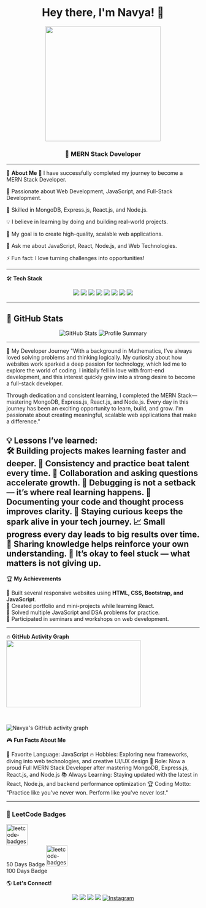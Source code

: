 <h1 align="center">Hey there, I'm Navya! 👋</h1>


 <p align="center">
  <img src="https://media.giphy.com/media/v1.Y2lkPWVjZjA1ZTQ3dWF3b3cxbnBiODR6MDQxdDBqNHdnM2xvMXVya3Q0ajU3MXZ1dmR4NSZlcD12MV9naWZzX3JlbGF0ZWQmY3Q9Zw/i229PTC8BKt9V9RnwZ/giphy.gif" width="300" height="300">
</p>

<h3 align="center">🚀 MERN Stack Developer </h3>

---

🌟 **About Me**
🔭 I have successfully completed my journey to become a MERN Stack Developer.

🌱 Passionate about Web Development, JavaScript, and Full-Stack Development.

🚀 Skilled in MongoDB, Express.js, React.js, and Node.js.

💡 I believe in learning by doing and building real-world projects.

🎯 My goal is to create high-quality, scalable web applications.

💬 Ask me about JavaScript, React, Node.js, and Web Technologies.

⚡ Fun fact: I love turning challenges into opportunities!

---

🛠️ **Tech Stack**
<p align="center">
  <img src="https://img.shields.io/badge/Code-HTML5-orange?style=for-the-badge&logo=html5&logoColor=white">
  <img src="https://img.shields.io/badge/Code-CSS3-blue?style=for-the-badge&logo=css3&logoColor=white">
  <img src="https://img.shields.io/badge/Code-JavaScript-yellow?style=for-the-badge&logo=javascript&logoColor=black">
  <img src="https://img.shields.io/badge/Framework-React-blue?style=for-the-badge&logo=react">
  <img src="https://img.shields.io/badge/Backend-Node.js-green?style=for-the-badge&logo=node.js">
  <img src="https://img.shields.io/badge/Framework-Express.js-black?style=for-the-badge&logo=express&logoColor=white">
  <img src="https://img.shields.io/badge/Database-MongoDB-green?style=for-the-badge&logo=mongodb">
  <img src="https://img.shields.io/badge/Tools-Git-black?style=for-the-badge&logo=git">
</p>

---

## 🚀 GitHub Stats
<p align="center">
  <img src="https://github-readme-stats.vercel.app/api?username=Navya-shaji&show_icons=true&theme=tokyonight" alt="GitHub Stats">
  
  <img src="https://github-profile-summary-cards.vercel.app/api/cards/profile-details?username=Navya-shaji&theme=tokyonight" alt="Profile Summary">
</p>

---
🎯 My Developer Journey
"With a background in Mathematics, I’ve always loved solving problems and thinking logically. My curiosity about how websites work sparked a deep passion for technology, which led me to explore the world of coding. I initially fell in love with front-end development, and this interest quickly grew into a strong desire to become a full-stack developer.

Through dedication and consistent learning, I completed the MERN Stack—mastering MongoDB, Express.js, React.js, and Node.js. Every day in this journey has been an exciting opportunity to learn, build, and grow. I'm passionate about creating meaningful, scalable web applications that make a difference."

**💡 Lessons I’ve learned:**  
🛠️ Building projects makes learning faster and deeper.
📅 Consistency and practice beat talent every time.
🤝 Collaboration and asking questions accelerate growth.
🐞 Debugging is not a setback — it’s where real learning happens.
📝 Documenting your code and thought process improves clarity.
🧠 Staying curious keeps the spark alive in your tech journey.
📈 Small progress every day leads to big results over time.
📣 Sharing knowledge helps reinforce your own understanding.
🧗 It’s okay to feel stuck — what matters is not giving up.
---

 🏆 **My Achievements**
 
🎯 Built several responsive websites using **HTML, CSS, Bootstrap, and JavaScript**.  
🎯 Created portfolio and mini-projects while learning React.  
🎯 Solved multiple JavaScript and DSA problems for practice.  
🎯 Participated in seminars and workshops on web development.  

---
 🔥 **GitHub Activity Graph**
 <a href="https://github.com/Navya-shaji">
  <img src="https://github-readme-streak-stats.herokuapp.com/?user=Navya-shaji&stroke=ffffff&background=0000&ring=ffffff&fire=ffffff&currStreakNum=ffffff&currStreakLabel=ffffff&sideNums=ffffff&sideLabels=ffffff&dates=ffffff&hide_border=true" width="350" height="175" />
</a>

<br>

![Navya's GitHub activity graph](https://github-readme-activity-graph.vercel.app/graph?username=Navya-shaji&theme=tokyo-night)


 🎮 **Fun Facts About Me**
 
🎯 Favorite Language: JavaScript
🔥 Hobbies: Exploring new frameworks, diving into web technologies, and creative UI/UX design
🚀 Role: Now a proud Full MERN Stack Developer after mastering MongoDB, Express.js, React.js, and Node.js
📚 Always Learning: Staying updated with the latest in React, Node.js, and backend performance optimization
🏆 Coding Motto: "Practice like you've never won. Perform like you've never lost."

---



  
<!--  LeetCode Badges Section -->
<h3>🏅 LeetCode Badges</h3>
  <tr>
    <td align="center" width="150">
        <a href="#" target="_blank"><img src="https://assets.leetcode.com/static_assets/marketing/2024-50.gif"  alt="leetcode-badges" width="55" /></a>
      <br>50 Days Badge
    </td>
       <td align="center" width="150">
        <a href="#" target="_blank"><img src="https://assets.leetcode.com/static_assets/marketing/2024-100.gif"  alt="leetcode-badges" width="55" /></a>
      <br>100 Days Badge
    </td>
  </tr>

<br>


 🌎 **Let's Connect!**
<p align="center">
  <a href="www.linkedin.com/in/navya-shaji-b3b81b325"><img src="https://img.shields.io/badge/LinkedIn-blue?style=for-the-badge&logo=linkedin"></a>
  <a href="mailto:your-navyacshaji12@gmail.com"><img src="https://img.shields.io/badge/Email-red?style=for-the-badge&logo=gmail&logoColor=white"></a>
  <a href="https://github.com/Navya-shaji"><img src="https://img.shields.io/badge/GitHub-black?style=for-the-badge&logo=github"></a>
   <a href="https://leetcode.com/u/Navyacs/"><img src="https://img.shields.io/badge/LeetCode-orange?style=for-the-badge&logo=leetcode&logoColor=white"></a>
<a href="https://www.instagram.com/navyaaaaa_.12" target="_blank">
  <img src="https://img.shields.io/badge/Instagram-E4405F?style=for-the-badge&logo=instagram&logoColor=white" alt="Instagram">
</a>
 
</p>
